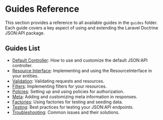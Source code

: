 # Guides Reference

This section provides a reference to all available guides in the `guides` folder. Each guide covers a key aspect of using and extending the Laravel Doctrine JSON:API package.

## Guides List

- [Default Controller](./defaultcontroller.md): How to use and customize the default JSON:API controller.
- [Resource Interface](./resourceInterface.md): Implementing and using the ResourceInterface in your entities.
- [Validation](./validation.md): Validating requests and resources.
- [Filters](./filters.md): Implementing filters for your resources.
- [Policies](./policies.md): Setting up and using policies for authorization.
- [Meta](./meta.md): Adding and customizing meta information in responses.
- [Factories](./factories.md): Using factories for testing and seeding data.
- [Testing](./testing.md): Best practices for testing your JSON:API endpoints.
- [Troubleshooting](./troubleshooting.md): Common issues and their solutions.